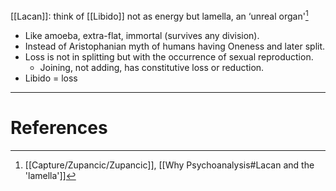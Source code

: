 [[Lacan]]: think of [[Libido]] not as energy but lamella, an ‘unreal organ'[^1]
- Like amoeba, extra-flat, immortal (survives any division). 
- Instead of Aristophanian myth of humans having Oneness and later split.
- Loss is not in splitting but with the occurrence of sexual reproduction.
	- Joining, not adding, has constitutive loss or reduction.
- Libido = loss



---
# References

[^1]: [[Capture/Zupancic/Zupancic]], [[Why Psychoanalysis#Lacan and the 'lamella']]